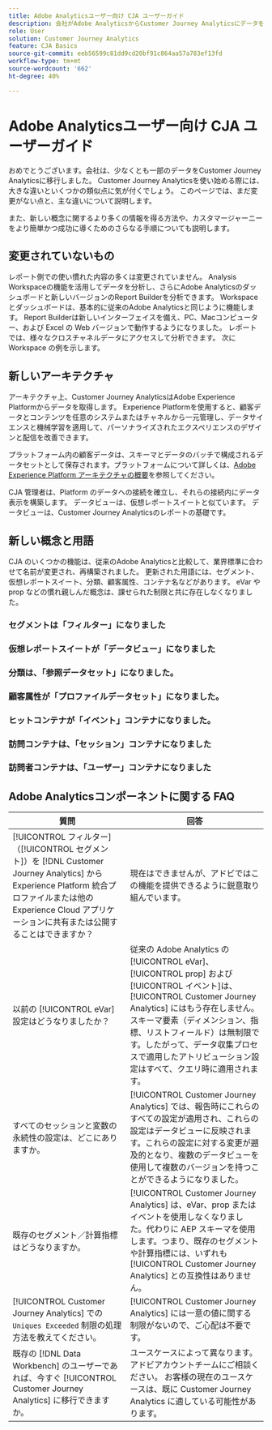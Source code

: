 ```yaml
---
title: Adobe Analyticsユーザー向け CJA ユーザーガイド
description: 会社がAdobe AnalyticsからCustomer Journey Analyticsにデータを移動する際に、ユーザーの観点から考慮すべき事項
role: User
solution: Customer Journey Analytics
feature: CJA Basics
source-git-commit: eeb56599c81dd9cd20bf91c864aa57a783ef13fd
workflow-type: tm+mt
source-wordcount: '662'
ht-degree: 40%

---
```



# Adobe Analyticsユーザー向け CJA ユーザーガイド

おめでとうございます。会社は、少なくとも一部のデータをCustomer Journey Analyticsに移行しました。 Customer Journey Analyticsを使い始める際には、大きな違いといくつかの類似点に気が付くでしょう。 このページでは、まだ変更がない点と、主な違いについて説明します。

また、新しい概念に関するより多くの情報を得る方法や、カスタマージャーニーをより簡単かつ成功に導くためのさらなる手順についても説明します。

## 変更されていないもの

レポート側での使い慣れた内容の多くは変更されていません。 Analysis Workspaceの機能を活用してデータを分析し、さらにAdobe Analyticsのダッシュボードと新しいバージョンのReport Builderを分析できます。 Workspace とダッシュボードは、基本的に従来のAdobe Analyticsと同じように機能します。 Report Builderは新しいインターフェイスを備え、PC、Macコンピューター、および Excel の Web バージョンで動作するようになりました。 レポートでは、様々なクロスチャネルデータにアクセスして分析できます。 次に Workspace の例を示します。

## 新しいアーキテクチャ

アーキテクチャ上、Customer Journey AnalyticsはAdobe Experience Platformからデータを取得します。 Experience Platformを使用すると、顧客データとコンテンツを任意のシステムまたはチャネルから一元管理し、データサイエンスと機械学習を適用して、パーソナライズされたエクスペリエンスのデザインと配信を改善できます。

プラットフォーム内の顧客データは、スキーマとデータのバッチで構成されるデータセットとして保存されます。プラットフォームについて詳しくは、[Adobe Experience Platform アーキテクチャの概要](https://experienceleague.adobe.com/docs/platform-learn/tutorials/intro-to-platform/basic-architecture.html?lang=en)を参照してください。

CJA 管理者は、Platform のデータへの接続を確立し、それらの接続内にデータ表示を構築します。 データビューは、仮想レポートスイートと似ています。 データビューは、Customer Journey Analyticsのレポートの基礎です。

## 新しい概念と用語

CJA のいくつかの機能は、従来のAdobe Analyticsと比較して、業界標準に合わせて名前が変更され、再構築されました。 更新された用語には、セグメント、仮想レポートスイート、分類、顧客属性、コンテナ名などがあります。 eVar や prop などの慣れ親しんだ概念は、課せられた制限と共に存在しなくなりました。

### セグメントは「フィルター」になりました


### 仮想レポートスイートが「データビュー」になりました


### 分類は、「参照データセット」になりました。

### 顧客属性が「プロファイルデータセット」になりました。


### ヒットコンテナが「イベント」コンテナになりました。

### 訪問コンテナは、「セッション」コンテナになりました

### 訪問者コンテナは、「ユーザー」コンテナになりました

## Adobe Analyticsコンポーネントに関する FAQ

| 質問 | 回答 |
| --- | --- |
| [!UICONTROL フィルター]（[!UICONTROL セグメント]）を [!DNL Customer Journey Analytics] から Experience Platform 統合プロファイルまたは他の Experience Cloud アプリケーションに共有または公開することはできますか？ | 現在はできませんが、アドビではこの機能を提供できるように鋭意取り組んでいます。 |
| 以前の [!UICONTROL eVar] 設定はどうなりましたか？ | 従来の Adobe Analytics の [!UICONTROL eVar]、[!UICONTROL prop] および[!UICONTROL イベント]は、[!UICONTROL Customer Journey Analytics] にはもう存在しません。スキーマ要素（ディメンション、指標、リストフィールド）は無制限です。したがって、データ収集プロセスで適用したアトリビューション設定はすべて、クエリ時に適用されます。 |
| すべてのセッションと変数の永続性の設定は、どこにありますか。 | [!UICONTROL Customer Journey Analytics] では、報告時にこれらのすべての設定が適用され、これらの設定はデータビューに反映されます。これらの設定に対する変更が遡及的となり、複数のデータビューを使用して複数のバージョンを持つことができるようになりました。 |
| 既存のセグメント／計算指標はどうなりますか。 | [!UICONTROL Customer Journey Analytics] は、eVar、prop またはイベントを使用しなくなりました。代わりに AEP スキーマを使用します。つまり、既存のセグメントや計算指標には、いずれも [!UICONTROL Customer Journey Analytics] との互換性はありません。 |
| [!UICONTROL Customer Journey Analytics] での `Uniques Exceeded` 制限の処理方法を教えてください。 | [!UICONTROL Customer Journey Analytics] には一意の値に関する制限がないので、ご心配は不要です。 |
| 既存の [!DNL Data Workbench] のユーザーであれば、今すぐ [!UICONTROL Customer Journey Analytics] に移行できますか。 | ユースケースによって異なります。アドビアカウントチームにご相談ください。 お客様の現在のユースケースは、既に Customer Journey Analytics に適している可能性があります。 |
